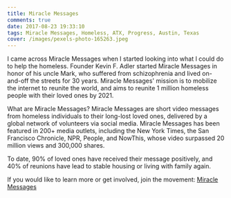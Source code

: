 ```yaml
---
title: Miracle Messages
comments: true
date: 2017-08-23 19:33:10
tags: Miracle Messages, Homeless, ATX, Progress, Austin, Texas
cover: /images/pexels-photo-165263.jpeg
---
```


I came across Miracle Messages when I started looking into what I could do to help the homeless. Founder Kevin F. Adler started Miracle Messages in honor of his uncle Mark, who suffered from schizophrenia and lived on-and-off the streets for 30 years. Miracle Messages' mission is to mobilize the internet to reunite the world, and aims to reunite 1 million homeless people with their loved ones by 2021.

What are Miracle Messages? Miracle Messages are short video messages from homeless individuals to their long-lost loved ones, delivered by a global network of volunteers via social media. Miracle Messages has been featured in 200+ media outlets, including the New York Times, the San Francisco Chronicle, NPR, People, and NowThis, whose video surpassed 20 million views and 300,000 shares.

To date, 90% of loved ones have received their message positively, and 40% of reunions have lead to stable housing or living with family again. 

If you would like to learn more or get involved, join the movement: [Miracle Messages](http://miraclemessages.org/getinvolved/ "MM org")




 